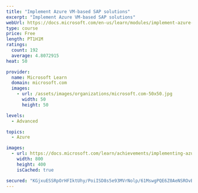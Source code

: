 ```yaml
---
title: "Implement Azure VM-based SAP solutions"
excerpt: "Implement Azure VM-based SAP solutions"
webUrl: https://docs.microsoft.com/en-us/learn/modules/implement-azure-vm-based-sap-solutions/
type: course
price: Free
length: PT1H1M
ratings:
  count: 192
  average: 4.8072915
heat: 50

provider:
  name: Microsoft Learn
  domain: microsoft.com
  images:
    - url: /assets/images/organizations/microsoft.com-50x50.jpg
      width: 50
      height: 50

levels:
  - Advanced

topics:
  - Azure

images:
  - url: https://docs.microsoft.com/learn/achievements/implementing-azure-vm-based-sap-solutions-social.png
    width: 800
    height: 400
    isCached: true

secured: "KGjxuESSRpOrHFIktUhy/PoiISD8s5e93MVrNolp/61MswgPQE6Z0AeNSROvBq5mlbzJjAKQffVD/42eNT0EWbX2XAXYiDJAy/aKIL38skkYwmtYav+lLYh/wgu5AfXT5+GR8R4nhwMUg21QXmJXGqDy7nv37wVQB2HNnCOA/GWkZjmMPtkDkTVAFSb2eTE2Uhaw3EekT+/ALCXGX6B2sY6lzVQhxCpToq1Ge+M3fGDMTuG0A2v0R4QlMeOz9I7Q81aclmuapqwRKBtQrP5FTLk41dAQCtoj7L4xECOaDA4FWsE1WbG/N2TemGcD2XF/YuJ8xp1QC0zxnO1dgJPpqywTLdcjvmonZ2DBfPqx33w3+adkuDD1bUi1kQetlETiMxfZvnxma7NblbmLjRYD0MNGIHKHGrKsjE2q7i3l95k=;6N1dL2RPWw1kY6XeT+QKxQ=="
---
```


